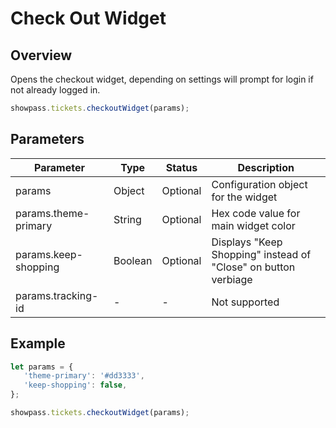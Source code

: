 
# Check Out Widget

## Overview
Opens the checkout widget, depending on settings will prompt for login if not already logged in.

```javascript
showpass.tickets.checkoutWidget(params);
```

## Parameters

<!-- PARAMETER_TABLE_START -->
| Parameter | Type | Status | Description |
|-----------|------|--------|-------------|
| params | Object | Optional | Configuration object for the widget |
| params.theme-primary | String | Optional | Hex code value for main widget color |
| params.keep-shopping | Boolean | Optional | Displays "Keep Shopping" instead of "Close" on button verbiage |
| params.tracking-id | - | - | Not supported |
<!-- PARAMETER_TABLE_END -->

## Example

```javascript
let params = {
   'theme-primary': '#dd3333',
   'keep-shopping': false,
};

showpass.tickets.checkoutWidget(params);
```
